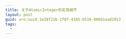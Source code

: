 ```yaml
---
title: 关于AtomicInteger的实现细节
layout: post
guid: urn:uuid:1e38f21b-2f07-41b5-b516-80661ead1913
tags:
  - 
---
```



